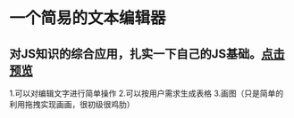 # 一个简易的文本编辑器

## 对JS知识的综合应用，扎实一下自己的JS基础。[点击预览]( https://cultbiscuit.github.io/textEdit/)

1.可以对编辑文字进行简单操作
2.可以按用户需求生成表格
3.画图（只是简单的利用拖拽实现画画，很初级很鸡肋）
